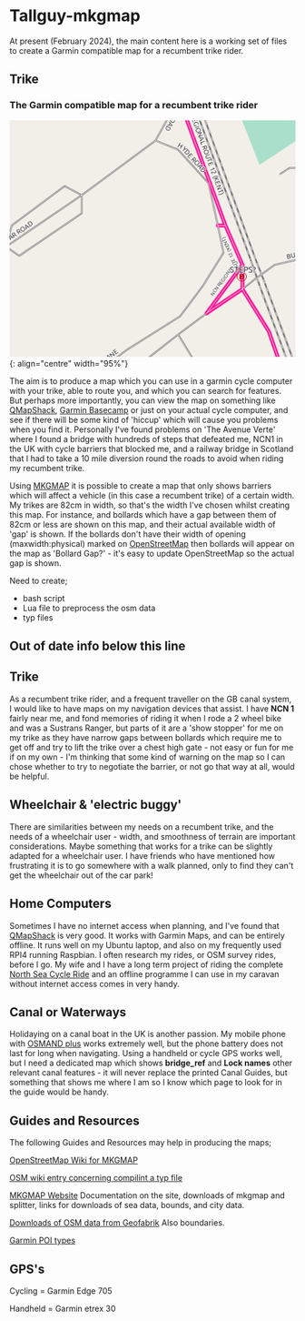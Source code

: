 # Tallguy-mkgmap

At present (February 2024), the main content here is a working set of files to create a Garmin compatible map for a recumbent trike rider.

## Trike

### The Garmin compatible map for a recumbent trike rider


![rcn-steps](/assets/rcn_steps.png "Screenshot of steps highlighted on rcn in Maidstone"){: align="centre" width="95%"}

The aim is to produce a map which you can use in a garmin cycle computer with your trike, able to route you, and which you can search for features. But perhaps more importantly, you can view the map on something like [QMapShack](https://github.com/Maproom/qmapshack/wiki/DocMain), [Garmin Basecamp](https://www.garmin.com/en-GB/software/basecamp/) or just on your actual cycle computer, and see if there will be some kind of 'hiccup' which will cause you problems when you find it. Personally I've found problems on 'The Avenue Verte' where I found a bridge with hundreds of steps that defeated me, NCN1 in the UK with cycle barriers that blocked me, and a railway bridge in Scotland that I had to take a 10 mile diversion round the roads to avoid when riding my recumbent trike.  

Using [MKGMAP](https://www.mkgmap.org.uk/) it is possible to create a map that only shows barriers which will affect a vehicle (in this case a recumbent trike) of a certain width. My trikes are 82cm in width, so that's the width I've chosen whilst creating this map. For instance, and bollards which have a gap between them of 82cm or less are shown on this map, and their actual available width of 'gap' is shown. If the bollards don't have their width of opening (maxwidth:physical) marked on [OpenStreetMap](https://www.openstreetmap.org) then bollards will appear on the map as 'Bollard Gap?' - it's easy to update OpenStreetMap so the actual gap is shown.  

Need to create;

+  bash script
+  Lua file to preprocess the osm data 
+  typ files

Out of date info below this line
--------------------------------


Trike  
-----

As a recumbent trike rider, and a frequent traveller on the GB canal system, I would like to have maps on my navigation devices that assist. I have **NCN 1** fairly near me, and fond memories of riding it when I rode a 2 wheel bike and was a Sustrans Ranger, but parts of it are a 'show stopper' for me on my trike as they have narrow gaps between bollards which require me to get off and try to lift the trike over a chest high gate - not easy or fun for me if on my own - I'm thinking that some kind of warning on the map so I can chose whether to try to negotiate the barrier, or not go that way at all, would be helpful.  


Wheelchair & 'electric buggy'  
----------

There are similarities between my needs on a recumbent trike, and the needs of a wheelchair user - width, and smoothness of terrain are important considerations. Maybe something that works for a trike can be slightly adapted for a wheelchair user. I have friends who have mentioned how frustrating it is to go somewhere with a walk planned, only to find they can't get the wheelchair out of the car park!  


Home Computers  
--------------

Sometimes I have no internet access when planning, and I've found that [QMapShack](https://github.com/Maproom/qmapshack/wiki/DocMain) is very good. It works with Garmin Maps, and can be entirely offline. It runs well on my Ubuntu laptop, and also on my frequently used RPI4 running Raspbian. I often research my rides, or OSM survey rides, before I go. My wife and I have a long term project of riding the complete [North Sea Cycle Ride](https://en.eurovelo.com/ev12/united-kingdom) and an offline programme I can use in my caravan without internet access comes in very handy. 


Canal or Waterways
------------------

Holidaying on a canal boat in the UK is another passion. My mobile phone with [OSMAND plus](https://osmand.net/) works extremely well, but the phone battery does not last for long when navigating. Using a handheld or cycle GPS works well, but I need a dedicated map which shows **bridge_ref** and **Lock names** other relevant canal features - it will never replace the printed Canal Guides, but something that shows me where I am so I know which page to look for in the guide would be handy.  


Guides and Resources
--------------------

The following Guides and Resources may help in producing the maps;  

[OpenStreetMap Wiki for MKGMAP](https://wiki.openstreetmap.org/wiki/Mkgmap)  

[OSM wiki entry concerning compilint a typ file](https://wiki.openstreetmap.org/wiki/Mkgmap/help/typ_compile)  

[MKGMAP Website](https://www.mkgmap.org.uk/) Documentation on the site, downloads of mkgmap and splitter, links for downloads of sea data, bounds, and city data.

[Downloads of OSM data from Geofabrik](https://download.geofabrik.de/) Also boundaries.  

[Garmin POI types](https://wiki.openstreetmap.org/wiki/OSM_Map_On_Garmin/POI_Types)


GPS's
-----

Cycling = Garmin Edge 705

Handheld = Garmin etrex 30
